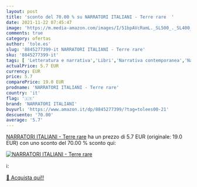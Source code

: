```yaml
---
layout: post
title: 'sconto del 70.00 % su NARRATORI ITALIANI - Terre rare  '
date: 2021-11-22 07:45:47
image: 'https://m.media-amazon.com/images/I/51bpAVcRamL._SL500_._SL400_.jpg'
comments: true
category: ofertas
author: 'tole.es'
slug: '8845277399-it NARRATORI ITALIANI - Terre rare'
sku: '8845277399-it'
tags: [ 'Letteratura e narrativa','Libri','Narrativa contemporanea','Narrativa di genere','Narrativa letteraria','narratori italiani', ]
actualPrice: 5.7 EUR
currency: EUR
price: 5.7
comparePrice: 19.0 EUR
prodname: 'NARRATORI ITALIANI - Terre rare'
country: 'it'
flag: '🇮🇹'
brand: 'NARRATORI ITALIANI'
buyurl: 'https://www.amazon.it/dp/8845277399/?tag=tolees00-21'
descuento: '70.00'
average: '5.7'
---
```


[NARRATORI ITALIANI - Terre rare](https://www.amazon.it/dp/8845277399/?tag=tolees00-21) ha un prezzo di 5.7 EUR (originale: 19.0 EUR) con uno sconto del 70.00 % sconto qui:

[![NARRATORI ITALIANI - Terre rare](https://m.media-amazon.com/images/I/51bpAVcRamL._SL500_._SL400_.jpg)](https://www.amazon.it/dp/8845277399/?tag=tolees00-21)

ℹ️:


[🛒 Acquista qui!!](https://www.amazon.it/dp/8845277399/?tag=tolees00-21)
